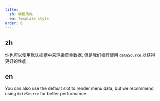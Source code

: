```yaml
---
title:
  zh: 模板风格
  en: Template style
order: 6
---
```


## zh

你也可以使用默认插槽中来渲染菜单数据, 但是我们推荐使用 `dateSource` 以获得更好的性能

## en

You can also use the default slot to render menu data, but we recommend using `dateSource` for better performance  
